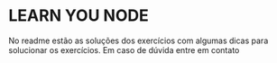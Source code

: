 LEARN YOU NODE
====================================

No readme estão as soluções dos exercícios com algumas dicas para solucionar os exercícios. Em caso de dúvida entre em contato
